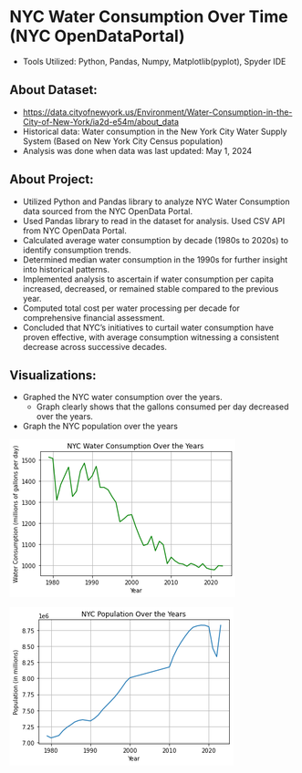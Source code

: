 # NYC Water Consumption Over Time (NYC OpenDataPortal)
- Tools Utilized: Python, Pandas, Numpy, Matplotlib(pyplot), Spyder IDE

## About Dataset:
- https://data.cityofnewyork.us/Environment/Water-Consumption-in-the-City-of-New-York/ia2d-e54m/about_data
- Historical data: Water consumption in the New York City Water Supply System (Based on New York City Census population)
- Analysis was done when data was last updated: May 1, 2024

## About Project:
- Utilized Python and Pandas library to analyze NYC Water Consumption data sourced from the NYC OpenData Portal.
- Used Pandas library to read in the dataset for analysis. Used CSV API from NYC OpenData Portal.
- Calculated average water consumption by decade (1980s to 2020s) to identify consumption trends.
- Determined median water consumption in the 1990s for further insight into historical patterns.
- Implemented analysis to ascertain if water consumption per capita increased, decreased, or remained stable compared to the previous year.
- Computed total cost per water processing per decade for comprehensive financial assessment.
- Concluded that NYC’s initiatives to curtail water consumption have proven effective, with average consumption witnessing a consistent decrease across successive decades.


## Visualizations:
- Graphed the NYC water consumption over the years.
  - Graph clearly shows that the gallons consumed per day decreased over the years.
- Graph the NYC population over the years

![Graph of NYC Water Consumption over the Years](https://github.com/ArvindRambahal02/NYC-Water-Consumption/blob/main/NYC_Water_Consumption_Over_Years.png)

![Graph of NYC Population over the Years](https://github.com/ArvindRambahal02/NYC-Water-Consumption/blob/main/NYC_Population_Over_Years.png)
